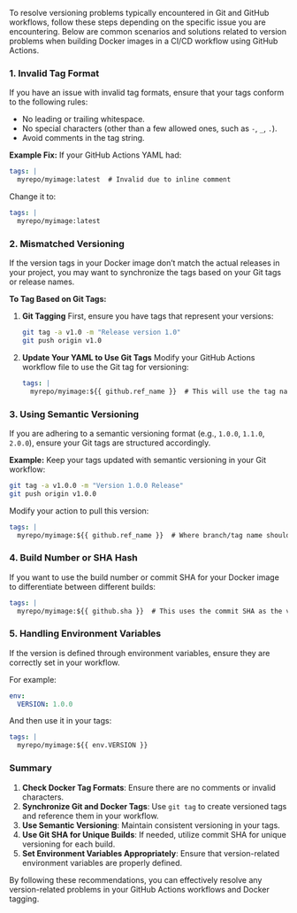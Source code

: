 To resolve versioning problems typically encountered in Git and GitHub workflows, follow these steps depending on the specific issue you are encountering. Below are common scenarios and solutions related to version problems when building Docker images in a CI/CD workflow using GitHub Actions.

### 1. **Invalid Tag Format**
If you have an issue with invalid tag formats, ensure that your tags conform to the following rules:
- No leading or trailing whitespace.
- No special characters (other than a few allowed ones, such as `-`, `_`, `.`).
- Avoid comments in the tag string.

**Example Fix:**
If your GitHub Actions YAML had:
```yaml
tags: |
  myrepo/myimage:latest  # Invalid due to inline comment
```
Change it to:
```yaml
tags: |
  myrepo/myimage:latest
```

### 2. **Mismatched Versioning**
If the version tags in your Docker image don’t match the actual releases in your project, you may want to synchronize the tags based on your Git tags or release names. 

**To Tag Based on Git Tags:**
1. **Git Tagging**
   First, ensure you have tags that represent your versions:
   ```bash
   git tag -a v1.0 -m "Release version 1.0"
   git push origin v1.0
   ```

2. **Update Your YAML to Use Git Tags**
   Modify your GitHub Actions workflow file to use the Git tag for versioning:
   ```yaml
   tags: |
     myrepo/myimage:${{ github.ref_name }}  # This will use the tag name (e.g., v1.0)
   ```

### 3. **Using Semantic Versioning**
If you are adhering to a semantic versioning format (e.g., `1.0.0`, `1.1.0`, `2.0.0`), ensure your Git tags are structured accordingly.

**Example:**
Keep your tags updated with semantic versioning in your Git workflow:
```bash
git tag -a v1.0.0 -m "Version 1.0.0 Release"
git push origin v1.0.0
```
Modify your action to pull this version:
```yaml
tags: |
  myrepo/myimage:${{ github.ref_name }}  # Where branch/tag name should be v1.0.0
```

### 4. **Build Number or SHA Hash**
If you want to use the build number or commit SHA for your Docker image to differentiate between different builds:
```yaml
tags: |
  myrepo/myimage:${{ github.sha }}  # This uses the commit SHA as the version
```

### 5. **Handling Environment Variables**
If the version is defined through environment variables, ensure they are correctly set in your workflow.

For example:
```yaml
env:
  VERSION: 1.0.0
```
And then use it in your tags:
```yaml
tags: |
  myrepo/myimage:${{ env.VERSION }}
```

### Summary
1. **Check Docker Tag Formats**: Ensure there are no comments or invalid characters.
2. **Synchronize Git and Docker Tags**: Use `git tag` to create versioned tags and reference them in your workflow.
3. **Use Semantic Versioning**: Maintain consistent versioning in your tags.
4. **Use Git SHA for Unique Builds**: If needed, utilize commit SHA for unique versioning for each build.
5. **Set Environment Variables Appropriately**: Ensure that version-related environment variables are properly defined.

By following these recommendations, you can effectively resolve any version-related problems in your GitHub Actions workflows and Docker tagging.

